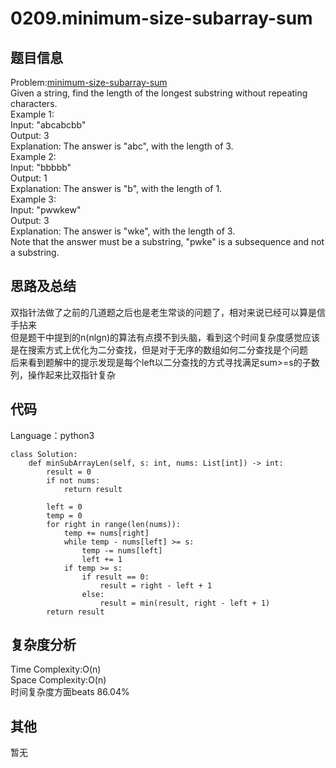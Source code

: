 # 0209.minimum-size-subarray-sum  

## 题目信息  
Problem:[minimum-size-subarray-sum](https://leetcode.com/problems/minimum-size-subarray-sum/)  
Given a string, find the length of the longest substring without repeating characters.  
Example 1:  
Input: "abcabcbb"  
Output: 3  
Explanation: The answer is "abc", with the length of 3.  
Example 2:  
Input: "bbbbb"  
Output: 1  
Explanation: The answer is "b", with the length of 1.  
Example 3:  
Input: "pwwkew"  
Output: 3  
Explanation: The answer is "wke", with the length of 3.   
Note that the answer must be a substring, "pwke" is a subsequence and not a substring.  

## 思路及总结
双指针法做了之前的几道题之后也是老生常谈的问题了，相对来说已经可以算是信手拈来  
但是题干中提到的n(nlgn)的算法有点摸不到头脑，看到这个时间复杂度感觉应该是在搜索方式上优化为二分查找，但是对于无序的数组如何二分查找是个问题  
后来看到题解中的提示发现是每个left以二分查找的方式寻找满足sum>=s的子数列，操作起来比双指针复杂  

## 代码
Language：python3  
```
class Solution:
    def minSubArrayLen(self, s: int, nums: List[int]) -> int:
        result = 0
        if not nums:
            return result
        
        left = 0
        temp = 0
        for right in range(len(nums)):
            temp += nums[right]
            while temp - nums[left] >= s:
                temp -= nums[left]
                left += 1
            if temp >= s:
                if result == 0:
                    result = right - left + 1
                else:
                    result = min(result, right - left + 1)
        return result
```

## 复杂度分析   
Time Complexity:O(n)  
Space Complexity:O(n)  
时间复杂度方面beats 86.04%    

## 其他  
暂无